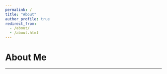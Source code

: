 ```yaml
---
permalink: /
title: "About"
author_profile: true
redirect_from: 
  - /about/
  - /about.html
---
```


About Me
======
------

